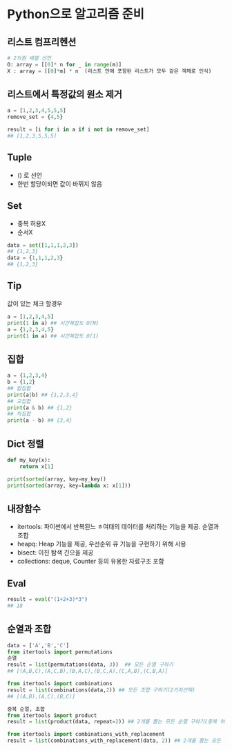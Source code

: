 # Python으로 알고리즘 준비

## 리스트 컴프리헨션
```python
# 2차원 배열 선언
O: array = [[0]* n for _ in range(m)]
X : array = [[0]*m] * n  (리스트 안에 포함된 리스트가 모두 같은 객체로 인식)
```

## 리스트에서 특정값의 원소 제거
```python
a = [1,2,3,4,5,5,5]
remove_set = {4,5}

result = [i for i in a if i not in remove_set]
## [1,2,3,5,5,5]
```

## Tuple
+ () 로 선언
+ 한번 할당이되면 값이 바뀌지 않음

## Set
+ 중복 허용X
+ 순서X

```python
data = set([1,1,1,2,3])
## {1,2,3}
data = {1,1,1,2,3}
## {1,2,3}
```

## Tip
값이 있는 체크 할경우
```python
a = [1,2,3,4,5]
print(1 in a) ## 시간복잡도 O(N)
a = {1,2,3,4,5}
print(1 in a) ## 시간복잡도 O(1)
```

## 집합
```py
a = {1,2,3,4}
b = {1,2}
## 합집합
print(a|b) ## {1,2,3,4}
## 교집합
print(a & b) ## {1,2}
## 차집합
print(a - b) ## {3,4}
```

## Dict 정렬
```py
def my_key(x):
    return x[1]

print(sorted(array, key=my_key))
print(sorted(array, key=lambda x: x[1]))
```

## 내장함수
+ itertools: 파이썬에서 반복된느 ㅎ여태의 데이터를 처리하는 기능을 제공. 순열과 조합
+ heapq: Heap 기능을 제공, 우선순위 큐 기능을 구현하기 위해 사용
+ bisect: 이진 탐색 긴으을 제공
+ collections: deque, Counter 등의 유용한 자료구조 포함

## Eval
```py
result = eval("(1+2+3)*3")
## 18
```

## 순열과 조합
```py
data = ['A','B','C']
from itertools import permutations
순열
result = list(permutations(data, 3))  ## 모든 순열 구하기
## [(A,B,C),(A,C,B),(B,A,C),(B,C,A),(C,A,B),(C,B,A)]

from itertools import combinations
result = list(combinations(data,2)) ## 모든 조합 구하기(2가지선택)
## [(A,B),(A,C),(B,C)]

중복 순열, 조합
from itertools import product
result = list(product(data, repeat=2)) ## 2개를 뽑는 모든 순열 구하기(중복 허용)

from itertools import combinations_with_replacement
result = list(combinations_with_replacement(data, 2)) ## 2개를 뽑는 모든 조합 구하기(중복 허용)
```